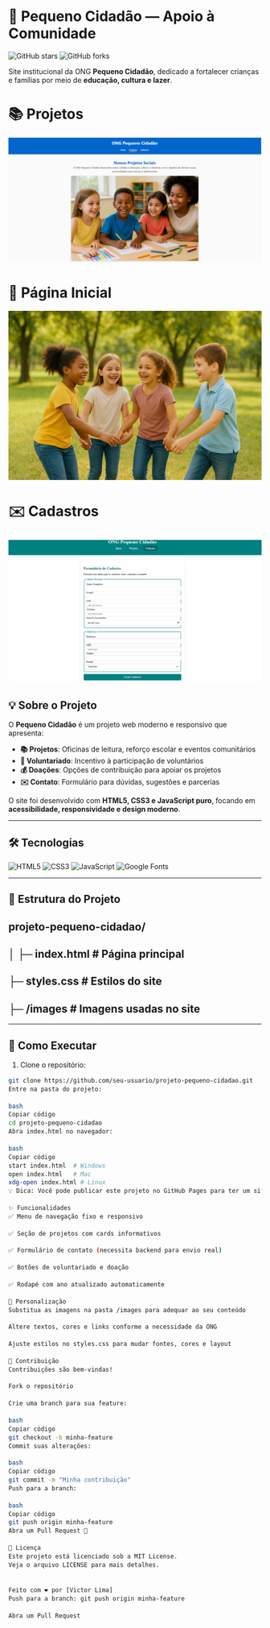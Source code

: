# 🌟 Pequeno Cidadão — Apoio à Comunidade


![GitHub stars](https://img.shields.io/github/stars/seu-usuario/projeto-pequeno-cidadao?style=social)
![GitHub forks](https://img.shields.io/github/forks/seu-usuario/projeto-pequeno-cidadao?style=social)


Site institucional da ONG **Pequeno Cidadão**, dedicado a fortalecer crianças e famílias por meio de **educação, cultura e lazer**.  
# 📚             Projetos
  ![Banner Projetos](projetos.jpg)
# 🤝            Página Inicial
 ![Banner Página Inicial](images/crianca.jpg)
 
# ✉️             Cadastros

![Banner Cadastros](cadastros.jpg)
---

## 💡 Sobre o Projeto

O **Pequeno Cidadão** é um projeto web moderno e responsivo que apresenta:

- **📚 Projetos**: Oficinas de leitura, reforço escolar e eventos comunitários  
- **🤝 Voluntariado**: Incentivo à participação de voluntários  
- **💰 Doações**: Opções de contribuição para apoiar os projetos  
- **✉️ Contato**: Formulário para dúvidas, sugestões e parcerias  

O site foi desenvolvido com **HTML5, CSS3 e JavaScript puro**, focando em **acessibilidade, responsividade e design moderno**.

---

## 🛠 Tecnologias

![HTML5](https://img.shields.io/badge/HTML5-E34F26?style=for-the-badge&logo=html5&logoColor=white)
![CSS3](https://img.shields.io/badge/CSS3-1572B6?style=for-the-badge&logo=css3&logoColor=white)
![JavaScript](https://img.shields.io/badge/JavaScript-F7DF1E?style=for-the-badge&logo=javascript&logoColor=black)
![Google Fonts](https://img.shields.io/badge/Google%20Fonts-4285F4?style=for-the-badge&logo=google&logoColor=white)

---

## 📂 Estrutura do Projeto

projeto-pequeno-cidadao/
---
│
├─ index.html # Página principal
---
├─ styles.css # Estilos do site
---
├─ /images # Imagens usadas no site
---


---

## 🚀 Como Executar

1. Clone o repositório:  
```bash
git clone https://github.com/seu-usuario/projeto-pequeno-cidadao.git
Entre na pasta do projeto:

bash
Copiar código
cd projeto-pequeno-cidadao
Abra index.html no navegador:

bash
Copiar código
start index.html  # Windows
open index.html   # Mac
xdg-open index.html # Linux
💡 Dica: Você pode publicar este projeto no GitHub Pages para ter um site online grátis!

✨ Funcionalidades
✅ Menu de navegação fixo e responsivo

✅ Seção de projetos com cards informativos

✅ Formulário de contato (necessita backend para envio real)

✅ Botões de voluntariado e doação

✅ Rodapé com ano atualizado automaticamente

🎨 Personalização
Substitua as imagens na pasta /images para adequar ao seu conteúdo

Altere textos, cores e links conforme a necessidade da ONG

Ajuste estilos no styles.css para mudar fontes, cores e layout

📢 Contribuição
Contribuições são bem-vindas!

Fork o repositório

Crie uma branch para sua feature:

bash
Copiar código
git checkout -b minha-feature
Commit suas alterações:

bash
Copiar código
git commit -m "Minha contribuição"
Push para a branch:

bash
Copiar código
git push origin minha-feature
Abra um Pull Request 🚀

📄 Licença
Este projeto está licenciado sob a MIT License.
Veja o arquivo LICENSE para mais detalhes.


Feito com ❤️ por [Victor Lima]
Push para a branch: git push origin minha-feature

Abra um Pull Request

